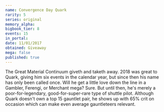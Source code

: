 ```yaml
---
name: Convergence Day Quark
rarity: 5
series: original
memory_alpha:
bigbook_tier: 8
events: 15
in_portal:
date: 11/01/2017
obtained: Giveaway
mega: false
published: true
---
```


The Great Material Continuum giveth and taketh away. 2018 was great to Quark, giving him six events in the calendar year, but since then his name has only been called once. Will he get a little love down the line in a Gambler, Ferengi, or Merchant mega? Sure. But until then, he's merely a poor-for-legendary, good-for-super-rare type of shuttle pilot. Although Quark doesn't own a top 15 gauntlet pair, he shows up with 65% crit on occasion which can make even average gauntleteers relevant.
